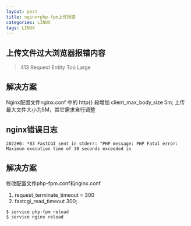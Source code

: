 ```yaml
---
layout: post
title: nginx+php-fpm上传报错
categories: LINUX
tags: LINUX
---
```


## 上传文件过大浏览器报错内容
> 413 Request Entity Too Large

## 解决方案
Nginx配置文件nginx.conf 中的 http{} 段增加 client_max_body_size 5m;
上传最大文件大小为5M，其它需求自行调整
<!--more-->

## nginx错误日志
```
2022#0: *83 FastCGI sent in stderr: "PHP message: PHP Fatal error:  Maximum execution time of 30 seconds exceeded in
```

## 解决方案
修改配置文件php-fpm.conf和nginx.conf
1. request_terminate_timeout = 300
2. fastcgi_read_timeout 300;

``` bash
$ service php-fpm reload
$ service nginx reload
```
